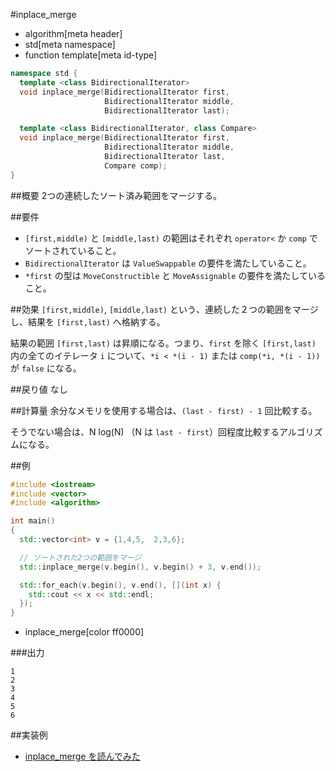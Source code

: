 #inplace_merge
* algorithm[meta header]
* std[meta namespace]
* function template[meta id-type]

```cpp
namespace std {
  template <class BidirectionalIterator>
  void inplace_merge(BidirectionalIterator first,
                     BidirectionalIterator middle,
                     BidirectionalIterator last);

  template <class BidirectionalIterator, class Compare>
  void inplace_merge(BidirectionalIterator first,
                     BidirectionalIterator middle,
                     BidirectionalIterator last,
                     Compare comp);
}
```

##概要
2つの連続したソート済み範囲をマージする。


##要件
- `[first,middle)` と `[middle,last)` の範囲はそれぞれ `operator<` か `comp` でソートされていること。
- `BidirectionalIterator` は `ValueSwappable` の要件を満たしていること。
- `*first` の型は `MoveConstructible` と `MoveAssignable` の要件を満たしていること。


##効果
`[first,middle)`, `[middle,last)` という、連続した２つの範囲をマージし、結果を `[first,last)` へ格納する。

結果の範囲 `[first,last)` は昇順になる。つまり、`first` を除く `[first,last)` 内の全てのイテレータ `i` について、`*i < *(i - 1)` または `comp(*i, *(i - 1))` が `false` になる。


##戻り値
なし


##計算量
余分なメモリを使用する場合は、`(last - first) - 1` 回比較する。

そうでない場合は、N log(N) （N は `last - first`）回程度比較するアルゴリズムになる。


##例
```cpp
#include <iostream>
#include <vector>
#include <algorithm>

int main()
{
  std::vector<int> v = {1,4,5,  2,3,6};

  // ソートされた2つの範囲をマージ
  std::inplace_merge(v.begin(), v.begin() + 3, v.end());

  std::for_each(v.begin(), v.end(), [](int x) {
    std::cout << x << std::endl;
  });
}
```
* inplace_merge[color ff0000]


###出力
```
1
2
3
4
5
6
```

##実装例
- [inplace_merge を読んでみた](http://www.kmonos.net/wlog/115.html#_2300101215)



